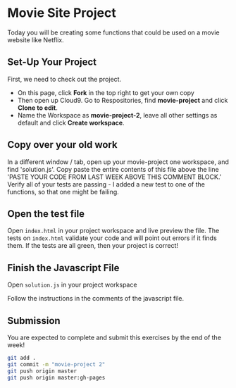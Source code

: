 # Movie Site Project
Today you will be creating some functions that could be used on a movie website like Netflix. 

## Set-Up Your Project
First, we need to check out the project.

* On this page, click **Fork** in the top right to get your own copy
* Then open up Cloud9. Go to Respositories, find **movie-project** and click **Clone to edit**.
* Name the Workspace as **movie-project-2**, leave all other settings as default and click **Create workspace**.

## Copy over your old work
In a different window / tab, open up your movie-project one workspace, and find 'solution.js'. Copy paste the entire contents
of this file above the line 'PASTE YOUR CODE FROM LAST WEEK ABOVE THIS COMMENT BLOCK.' Verify all of your tests are passing - I added a new test to one of the functions, so that one might be failing.

## Open the test file
Open `index.html` in your project workspace and live preview the file. 
The tests on `index.html` validate your code and will point out errors if it finds them.
If the tests are all green, then your project is correct!

## Finish the Javascript File
Open `solution.js` in your project workspace

Follow the instructions in the comments of the javascript file.

## Submission
You are expected to complete and submit this exercises by the end of the week!
```bash
git add .
git commit -m "movie-project 2"
git push origin master
git push origin master:gh-pages
```
